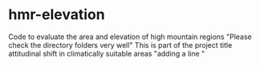 # hmr-elevation
Code to evaluate the area and elevation of high mountain regions
"Please check the directory folders very well" 
This is part of the project title attitudinal shift in climatically suitable areas
"adding a line " 
